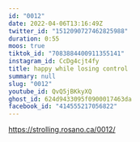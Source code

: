 ```yaml
---
id: "0012"
date: 2022-04-06T13:16:49Z
twitter_id: "1512090727462825988"
duration: 0:55
moos: true
tiktok_id: "7083884400911355141"
instagram_id: CcDg4cjt4fy
title: happy while losing control
summary: null
slug: "0012"
youtube_id: QvQ5jBKkyXQ
ghost_id: 624d9433095f0900017463da
facebook_id: "414555217056822"
---
```

https://strolling.rosano.ca/0012/
